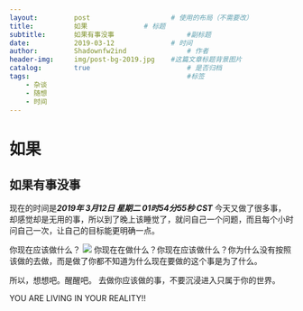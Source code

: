 ```yaml
---
layout:     	post   				    # 使用的布局（不需要改）
title:      	如果 				# 标题 
subtitle:   	如果有事没事 					#副标题
date:       	2019-03-12 				# 时间
author:     	Shadownfw2ind   			# 作者
header-img: 	img/post-bg-2019.jpg 	#这篇文章标题背景图片
catalog: 		true 						# 是否归档
tags:										#标签
    - 杂谈
    - 随想
    - 时间
---
```

[^_^]: # (以上是Jekyll特有的格式，从以下内容开始--【此处是注释】)

# 如果
## 如果有事没事

现在的时间是***2019年 3月12日 星期二 01时54分55秒 CST***
今天又做了很多事，却感觉却是无用的事，所以到了晚上该睡觉了，就问自己一个问题，而且每个小时问自己一次，让自己的目标能更明确一点。

你现在应该做什么？
![](https://ws1.sinaimg.cn/large/006tKfTcgy1g0ze9nta7kj30k00kfn4d.jpg)
你现在在做什么？你现在应该做什么？你为什么没有按照该做的去做，而是做了你都不知道为什么现在要做的这个事是为了什么。

所以，想想吧。醒醒吧。
去做你应该做的事，不要沉浸进入只属于你的世界。

YOU ARE LIVING IN YOUR REALITY!!
